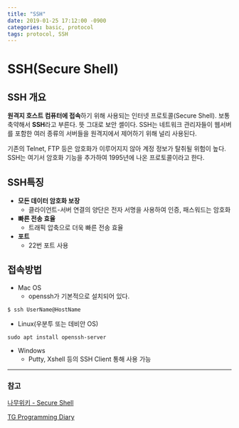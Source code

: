 ```yaml
---
title: "SSH"
date: 2019-01-25 17:12:00 -0900
categories: basic, protocol
tags: protocol, SSH
---
```


# SSH(Secure Shell)

## SSH 개요

**원격지 호스트 컴퓨터에 접속**하기 위해 사용되는 인터넷 프로토콜(Secure Shell). 보통 축약해서 **SSH**라고 부른다. 
뜻 그대로 보안 셸이다.
SSH는 네트워크 관리자들이 웹서버를 포함한 여러 종류의 서버들을 원격지에서 제어하기 위해 널리 사용된다.

기존의 Telnet, FTP 등은 암호화가 이루어지지 않아 계정 정보가 탈취될 위험이 높다. SSH는 여기서 암호화 기능을 추가하여 1995년에 나온 프로토콜이라고 한다.

## SSH특징
* **모든 데이터 암호화 보장**
  * 클라이언트-서버 연결의 양단은 전자 서명을 사용하여 인증, 패스워드는 암호화
* **빠른 전송 효율**
  * 트래픽 압축으로 더욱 빠른 전송 효율
* **포트**
  * 22번 포트 사용

## 접속방법
* Mac OS
  * openssh가 기본적으로 설치되어 있다.
 
 ```
 $ ssh UserName@HostName
 ```
* Linux(우분투 또는 데비안 OS)
```
sudo apt install openssh-server
```
* Windows
  * Putty, Xshell 등의 SSH Client 통해 사용 가능
 

---

### 참고
[나무위키 - Secure Shell](https://namu.wiki/w/Secure%20Shell)

[TG Programming Diary](https://tg0825.github.io/2018/04/07/ssh/) 
